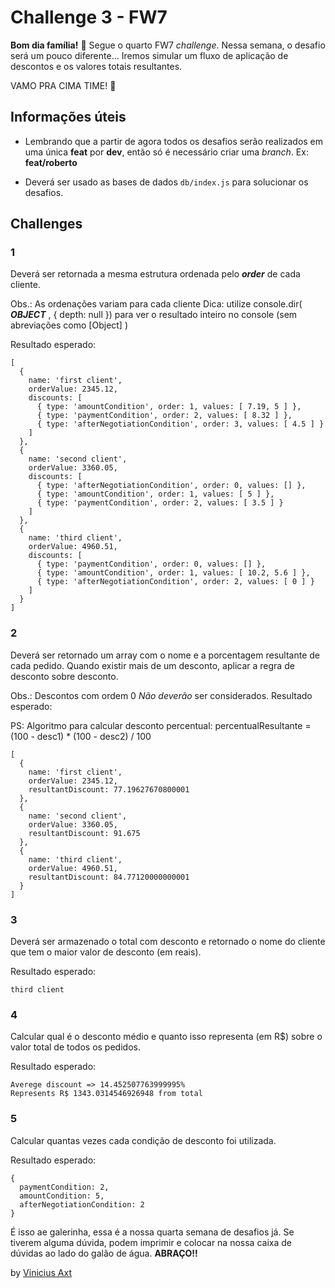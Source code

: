 # Challenge 3 - FW7

**Bom dia família!** 👊 Segue o quarto FW7 _challenge_. Nessa semana, o desafio será um pouco diferente... Iremos simular um fluxo de aplicação de descontos e os valores totais resultantes.

VAMO PRA CIMA TIME! 🤟

## Informações úteis

- Lembrando que a partir de agora todos os desafios serão realizados em uma única **feat** por **dev**, então só é necessário criar uma _branch_.
  Ex: **feat/roberto**

- Deverá ser usado as bases de dados `db/index.js` para solucionar os desafios.

## Challenges

### 1

Deverá ser retornada a mesma estrutura ordenada pelo **_order_** de cada cliente.

Obs.: As ordenações variam para cada cliente
Dica: utilize console.dir( **_OBJECT_** , { depth: null }) para ver o resultado inteiro no console (sem abreviações como [Object] )

Resultado esperado:

```
[
  {
    name: 'first client',
    orderValue: 2345.12,
    discounts: [
      { type: 'amountCondition', order: 1, values: [ 7.19, 5 ] },
      { type: 'paymentCondition', order: 2, values: [ 8.32 ] },
      { type: 'afterNegotiationCondition', order: 3, values: [ 4.5 ] }
    ]
  },
  {
    name: 'second client',
    orderValue: 3360.05,
    discounts: [
      { type: 'afterNegotiationCondition', order: 0, values: [] },
      { type: 'amountCondition', order: 1, values: [ 5 ] },
      { type: 'paymentCondition', order: 2, values: [ 3.5 ] }
    ]
  },
  {
    name: 'third client',
    orderValue: 4960.51,
    discounts: [
      { type: 'paymentCondition', order: 0, values: [] },
      { type: 'amountCondition', order: 1, values: [ 10.2, 5.6 ] },
      { type: 'afterNegotiationCondition', order: 2, values: [ 0 ] }
    ]
  }
]
```

### 2

Deverá ser retornado um array com o nome e a porcentagem resultante de cada pedido. Quando existir mais de um desconto, aplicar a regra de desconto sobre desconto.

Obs.: Descontos com ordem 0 _Não deverão_ ser considerados.
Resultado esperado:

PS: Algoritmo para calcular desconto percentual: percentualResultante = (100 - desc1) \* (100 - desc2) / 100

```
[
  {
    name: 'first client',
    orderValue: 2345.12,
    resultantDiscount: 77.19627670800001
  },
  {
    name: 'second client',
    orderValue: 3360.05,
    resultantDiscount: 91.675
  },
  {
    name: 'third client',
    orderValue: 4960.51,
    resultantDiscount: 84.77120000000001
  }
]
```

### 3

Deverá ser armazenado o total com desconto e retornado o nome do cliente que tem o maior valor de desconto (em reais).

Resultado esperado:

```
third client
```

### 4

Calcular qual é o desconto médio e quanto isso representa (em R\$) sobre o valor total de todos os pedidos.

Resultado esperado:

```
Averege discount => 14.452507763999995%
Represents R$ 1343.0314546926948 from total
```

### 5

Calcular quantas vezes cada condição de desconto foi utilizada.

Resultado esperado:

```
{
  paymentCondition: 2,
  amountCondition: 5,
  afterNegotiationCondition: 2
}
```

É isso ae galerinha, essa é a nossa quarta semana de desafios já. Se tiverem alguma dúvida, podem imprimir e colocar na nossa caixa de dúvidas ao lado do galão de água. **ABRAÇO!!**

by [Vinicius Axt](https://github.com/viniaxt)
